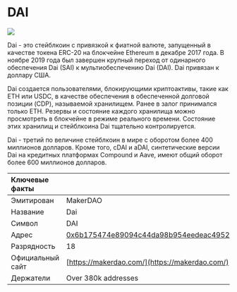 # DAI

![](../../.gitbook/assets/dai.png)

Dai - это стейблкоин с привязкой к фиатной валюте, запущенный в качестве токена ERC-20 на блокчейне Ethereum в декабре 2017 года. В ноябре 2019 года был завершен крупный переход от одинарного обеспечения Dai \(SAI\) к мультиобеспечению Dai \(DAI\). Dai привязан к доллару США.

Dai создается пользователями, блокирующими криптоактивы, такие как ETH или USDC, в качестве обеспечения в обеспеченной долговой позиции \(CDP\), называемой хранилищем. Ранее в залог принимался только ETH. Резервы и состояние каждого хранилища можно просмотреть в блокчейне в режиме реального времени. Состояние этих хранилищ и стейблкоина Dai тщательно контролируется.

Dai - третий по величине стейблкоин в мире с оборотом более 400 миллионов долларов. Кроме того, cDAI и aDAI, синтетические версии Dai на кредитных платформах Compound и Aave, имеют общий оборот более 600 миллионов долларов.

| Ключевые факты   |                                                                                                                     |
|:---------------- |:------------------------------------------------------------------------------------------------------------------- |
| Эмитирован       | MakerDAO                                                                                                            |
| Название         | Dai                                                                                                                 |
| Символ           | DAI                                                                                                                 |
| Адрес            | [0x6b175474e89094c44da98b954eedeac495271d0f](https://etherscan.io/token/0x6b175474e89094c44da98b954eedeac495271d0f) |
| Разрядность      | 18                                                                                                                  |
| Официальный сайт | [https://makerdao.com/](https://makerdao.com/)                                                                      |
| Держатели        | Over 380k addresses                                                                                                 |

